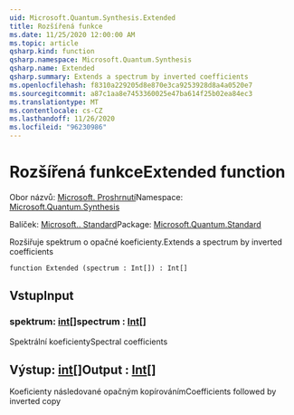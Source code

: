 ```yaml
---
uid: Microsoft.Quantum.Synthesis.Extended
title: Rozšířená funkce
ms.date: 11/25/2020 12:00:00 AM
ms.topic: article
qsharp.kind: function
qsharp.namespace: Microsoft.Quantum.Synthesis
qsharp.name: Extended
qsharp.summary: Extends a spectrum by inverted coefficients
ms.openlocfilehash: f8310a229205d8e870e3ca9253928d8a4a0520e7
ms.sourcegitcommit: a87c1aa8e7453360025e47ba614f25b02ea84ec3
ms.translationtype: MT
ms.contentlocale: cs-CZ
ms.lasthandoff: 11/26/2020
ms.locfileid: "96230986"
---
```

# <a name="extended-function"></a><span data-ttu-id="200b7-102">Rozšířená funkce</span><span class="sxs-lookup"><span data-stu-id="200b7-102">Extended function</span></span>

<span data-ttu-id="200b7-103">Obor názvů: [Microsoft. Proshrnutí](xref:Microsoft.Quantum.Synthesis)</span><span class="sxs-lookup"><span data-stu-id="200b7-103">Namespace: [Microsoft.Quantum.Synthesis](xref:Microsoft.Quantum.Synthesis)</span></span>

<span data-ttu-id="200b7-104">Balíček: [Microsoft.. Standard](https://nuget.org/packages/Microsoft.Quantum.Standard)</span><span class="sxs-lookup"><span data-stu-id="200b7-104">Package: [Microsoft.Quantum.Standard](https://nuget.org/packages/Microsoft.Quantum.Standard)</span></span>


<span data-ttu-id="200b7-105">Rozšiřuje spektrum o opačné koeficienty.</span><span class="sxs-lookup"><span data-stu-id="200b7-105">Extends a spectrum by inverted coefficients</span></span>

```qsharp
function Extended (spectrum : Int[]) : Int[]
```


## <a name="input"></a><span data-ttu-id="200b7-106">Vstup</span><span class="sxs-lookup"><span data-stu-id="200b7-106">Input</span></span>

### <a name="spectrum--int"></a><span data-ttu-id="200b7-107">spektrum: [int](xref:microsoft.quantum.lang-ref.int)[]</span><span class="sxs-lookup"><span data-stu-id="200b7-107">spectrum : [Int](xref:microsoft.quantum.lang-ref.int)[]</span></span>

<span data-ttu-id="200b7-108">Spektrální koeficienty</span><span class="sxs-lookup"><span data-stu-id="200b7-108">Spectral coefficients</span></span>



## <a name="output--int"></a><span data-ttu-id="200b7-109">Výstup: [int](xref:microsoft.quantum.lang-ref.int)[]</span><span class="sxs-lookup"><span data-stu-id="200b7-109">Output : [Int](xref:microsoft.quantum.lang-ref.int)[]</span></span>

<span data-ttu-id="200b7-110">Koeficienty následované opačným kopírováním</span><span class="sxs-lookup"><span data-stu-id="200b7-110">Coefficients followed by inverted copy</span></span>
